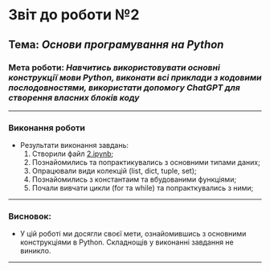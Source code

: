 # Звіт до роботи №2
## Тема: _Основи програмування на Python_
### Мета роботи: _Навчитись використовувати основні конструкції мови Python, виконати всі приклади з кодовими послодовностями, використати допомогу ChatGPT для створення власних блоків коду_

---
### Виконання роботи
* Результати виконання завдань:
    1. Створили файл [2.ipynb](./2.ipynb);
    1. Познайомились та попрактикувались з основними типами даних;
    1. Опрацювали види колекцій (list, dict, tuple, set);
    1. Познайомились з константаим та вбудованими функціями;
    1. Почали вивчати цикли (for та while) та попракткувались з ними;

---
### Висновок:
* У цій роботі ми досягли своєї мети, ознайомившись з основними конструкціями в Python. Складнощів у виконанні завдання не виникло.

---